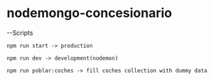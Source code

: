 # nodemongo-concesionario

--Scripts

    npm run start -> production
    
    npm run dev -> development(nodemon)
    
    npm run poblar:coches -> fill coches collection with dummy data
